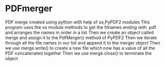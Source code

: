 # PDFmerger
PDF merge created using python with help of os,PyPDF2 modules
This program uses the os module methods to get the filnames ending with .pdf and arranges the names in order in a list
Then we create an object called merge and assign it to the PdfMerger() method of PyPDF2
Then we iterate through all the file names in our list and append it to the merger object
Then we use merge.write() to create a new file which now has a value of all the PDF concatenated together
Then we use merge.close() to terminate the object
